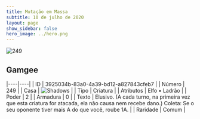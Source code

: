 ```yaml
---
title: Mutação em Massa
subtitle: 10 de julho de 2020
layout: page
show_sidebar: false
hero_image: ../hero.png
---
```


![249](https://cdn.keyforgegame.com/media/card_front/pt/479_249_8MHGRVXCW924_pt.png)

## Gamgee

|----|----|
| ID | 3925034b-83a0-4a39-bd12-a827843cfeb7 |
| Número | 249 |
| Casa | ![Shadows](https://archonarcana.com/images/thumb/e/ee/Shadows.png/22px-Shadows.png "Sombras") |
| Tipo | Criatura |
| Atributos | Elfo • Ladrão |
| Poder | 2 |
| Armadura | 0 |
| Texto | Elusivo. (A cada turno, na primeira vez que esta criatura for atacada, ela não causa nem recebe dano.) Coleta: Se o seu oponente tiver mais A do que você, roube 1A. |
| Raridade | Comum |
